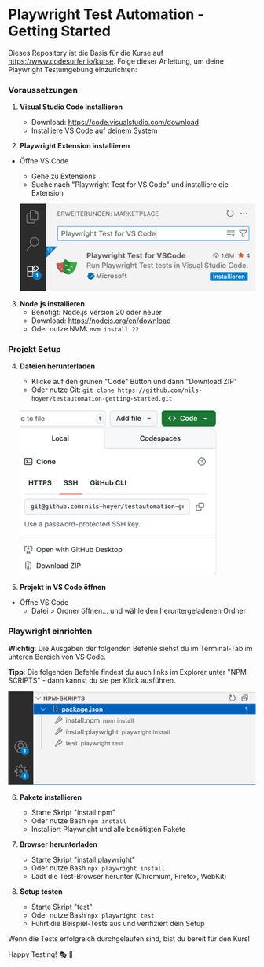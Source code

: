 # Playwright Test Automation - Getting Started

Dieses Repository ist die Basis für die Kurse auf https://www.codesurfer.io/kurse.
Folge dieser Anleitung, um deine Playwright Testumgebung einzurichten:

### Voraussetzungen

1. **Visual Studio Code installieren**
   - Download: https://code.visualstudio.com/download
   - Installiere VS Code auf deinem System

2. **Playwright Extension installieren**
- Öffne VS Code
    - Gehe zu Extensions
    - Suche nach "Playwright Test for VS Code" und installiere die Extension
    
    ![Playwright Extension](docs/playwright-extension.png)

3. **Node.js installieren**
   - Benötigt: Node.js Version 20 oder neuer
   - Download: https://nodejs.org/en/download
   - Oder nutze NVM: `nvm install 22`

### Projekt Setup

4. **Dateien herunterladen**
   - Klicke auf den grünen "Code" Button und dann "Download ZIP"
   - Oder nutze Git: `git clone https://github.com/nils-hoyer/testautomation-getting-started.git`
   
    ![Repository Download](docs/repo-checkout.png)

5. **Projekt in VS Code öffnen**
- Öffne VS Code
    - Datei > Ordner öffnen... und wähle den heruntergeladenen Ordner
    
### Playwright einrichten

**Wichtig**: Die Ausgaben der folgenden Befehle siehst du im Terminal-Tab im unteren Bereich von VS Code.

**Tipp**: Die folgenden Befehle findest du auch links im Explorer unter "NPM SCRIPTS" - dann kannst du sie per Klick ausführen.

![VS Code NPM Scripts](docs/npm-scripts.png)

6. **Pakete installieren**
   - Starte Skript "install:npm"
   - Oder nutze Bash `npm install`
   - Installiert Playwright und alle benötigten Pakete

7. **Browser herunterladen**
   - Starte Skript "install:playwright"
   - Oder nutze Bash `npx playwright install`
   - Lädt die Test-Browser herunter (Chromium, Firefox, WebKit)
8. **Setup testen**
   - Starte Skript "test"
   - Oder nutze Bash `npx playwright test`
    - Führt die Beispiel-Tests aus und verifiziert dein Setup

Wenn die Tests erfolgreich durchgelaufen sind, bist du bereit für den Kurs!

Happy Testing! 🎭 🚀